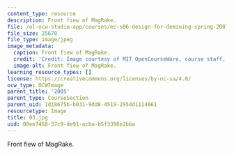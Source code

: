 ```yaml
---
content_type: resource
description: Front fiew of MagRake.
file: /ol-ocw-studio-app/courses/ec-s06-design-for-demining-spring-2007/08ee746837c9de91acbab5f3398e2bba_03.jpg
file_size: 25670
file_type: image/jpeg
image_metadata:
  caption: Front fiew of MagRake.
  credit: 'Credit: Image courtesy of MIT OpenCourseWare, course staff, and students.'
  image-alt: Front fiew of MagRake.
learning_resource_types: []
license: https://creativecommons.org/licenses/by-nc-sa/4.0/
ocw_type: OCWImage
parent_title: '2005'
parent_type: CourseSection
parent_uid: 1d18675b-b031-9dd8-4519-2954d1114661
resourcetype: Image
title: 03.jpg
uid: 08ee7468-37c9-de91-acba-b5f3398e2bba
---
```

Front fiew of MagRake.